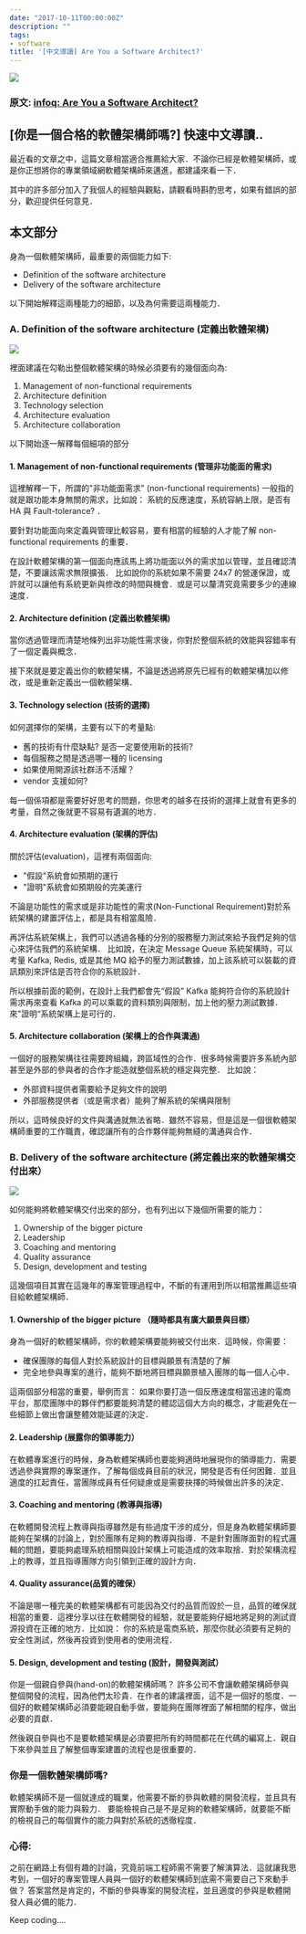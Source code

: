 ```yaml
---
date: "2017-10-11T00:00:00Z"
description: ""
tags:
- software
title: '[中文導讀] Are You a Software Architect?'
---
```



![](../images/2017/softwarearchitect.png)

### 原文: [infoq: Are You a Software Architect?](https://www.infoq.com/articles/brown-are-you-a-software-architect?utm_source=reddit&utm_medium=link&utm_campaign=external) 


## [你是一個合格的軟體架構師嗎?] 快速中文導讀..

最近看的文章之中，這篇文章相當適合推薦給大家．不論你已經是軟體架構師，或是你正想將你的專業領域網軟體架構師來邁進，都建議來看一下．

其中的許多部分加入了我個人的經驗與觀點，請觀看時斟酌思考，如果有錯誤的部分，歡迎提供任何意見．


## 本文部分

身為一個軟體架構師，最重要的兩個能力如下:

- Definition of the software architecture
- Delivery of the software architecture 

以下開始解釋這兩種能力的細節，以及為何需要這兩種能力．

### A. Definition of the software architecture (定義出軟體架構)

![](https://cdn.infoq.com/statics_s2_20170822-0429/resource/articles/brown-are-you-a-software-architect/en/resources/role-definition.png)

裡面建議在勾勒出整個軟體架構的時候必須要有的幾個面向為:

1. Management of non-functional requirements 
2. Architecture definition
3. Technology selection
4. Architecture evaluation
5. Architecture collaboration

以下開始逐一解釋每個細項的部分

#### 1. Management of non-functional requirements (管理非功能面的需求)

這裡解釋一下，所謂的"非功能面需求" (non-functional requirements) 一般指的就是跟功能本身無關的需求，比如說： 系統的反應速度，系統容納上限，是否有 HA 與 Fault-tolerance? ． 

要針對功能面向來定義與管理比較容易，要有相當的經驗的人才能了解 non-functional requirements 的重要．

在設計軟體架構的第一個面向應該馬上將功能面以外的需求加以管理，並且確認清楚，不要讓該需求無限擴張． 比如說你的系統如果不需要 24x7 的營運保證，或許就可以讓他有系統更新與修改的時間與機會．或是可以釐清究竟需要多少的連線速度．

 
#### 2. Architecture definition (定義出軟體架構)

當你透過管理而清楚地條列出非功能性需求後，你對於整個系統的效能與容錯率有了一個定義與概念．

接下來就是要定義出你的軟體架構，不論是透過將原先已經有的軟體架構加以修改，或是重新定義出一個軟體架構． 

#### 3. Technology selection (技術的選擇)

如何選擇你的架構，主要有以下的考量點:

- 舊的技術有什麼缺點? 是否一定要使用新的技術?
- 每個服務之間是透過哪一種的 licensing 
- 如果使用開源該社群活不活耀？
- vendor 支援如何?

每一個係項都是需要好好思考的問題，你思考的越多在技術的選擇上就會有更多的考量，自然之後就更不容易有遺漏的地方．

#### 4. Architecture evaluation (架構的評估)

關於評估(evaluation)，這裡有兩個面向:

- "假設"系統會如預期的運行
- "證明"系統會如預期般的完美運行

不論是功能性的需求或是非功能性的需求(Non-Functional Requirement)對於系統架構的建置評估上，都是具有相當風險．

再評估系統架構上，我們可以透過各種的分別的服務壓力測試來給予我們足夠的信心來評估我們的系統架構． 比如說，在決定 Message Queue 系統架構時，可以考量 Kafka, Redis, 或是其他 MQ 給予的壓力測試數據，加上該系統可以裝載的資訊類別來評估是否符合你的系統設計． 

所以根據前面的範例，在設計上我們都會先“假設" Kafka 能夠符合你的系統設計需求再來查看 Kafka 的可以乘載的資料類別與限制，加上他的壓力測試數據．來"證明“系統架構上是可行的．

#### 5. Architecture collaboration (架構上的合作與溝通)

一個好的服務架構往往需要跨組織，跨區域性的合作．很多時候需要許多系統內部甚至是外部的參與者的合作才能造就整個系統的穩定與完整． 比如說： 

- 外部資料提供者需要給予足夠文件的說明
- 外部服務提供者（或是需求者）能夠了解系統的架構與限制

所以，這時候良好的文件與溝通就無法省略．雖然不容易，但是這是一個很軟體架構師重要的工作職責，確認讓所有的合作夥伴能夠無縫的溝通與合作．

### B. Delivery of the software architecture (將定義出來的軟體架構交付出來）

![](https://cdn.infoq.com/statics_s1_20171010-0642/resource/articles/brown-are-you-a-software-architect/en/resources/role-delivery.png)

如何能夠將軟體架構交付出來的部分，也有列出以下幾個所需要的能力：

1. Ownership of the bigger picture
2. Leadership
3. Coaching and mentoring
4. Quality assurance
5. Design, development and testing

這幾個項目其實在這幾年的專案管理過程中，不斷的有運用到所以相當推薦這些項目給軟體架構師．

#### 1. Ownership of the bigger picture （隨時都具有廣大願景與目標）

身為一個好的軟體架構師，你的軟體架構要能夠被交付出來．這時候，你需要：

- 確保團隊的每個人對於系統設計的目標與願景有清楚的了解
- 完全地參與專案的進行，能夠不斷地將目標與願景植入團隊的每一個人心中．

這兩個部分相當的重要，舉例而言： 如果你要打造一個反應速度相當迅速的電商平台，那麼團隊中的夥伴們都要能夠清楚的體認這個大方向的概念，才能避免在一些細節上做出會讓整體效能延遲的決定．

#### 2. Leadership (展露你的領導能力）

在軟體專案進行的時候，身為軟體架構師也要能夠適時地展現你的領導能力．需要透過參與實際的專案運作，了解每個成員目前的狀況，開發是否有任何困難．並且適度的扛起責任，當團隊成員有任何疑慮或是需要抉擇的時候做出許多的決定．

#### 3. Coaching and mentoring (教導與指導)

在軟體開發流程上教導與指導雖然是有些過度干涉的成分，但是身為軟體架構師要能夠在架構的討論上，對於團隊有足夠的教導與指導．不是針對團隊面對的程式邏輯的問題，要能夠處理系統相關與設計架構上可能造成的效率取捨．對於架構流程上的教導，並且指導團隊方向引領到正確的設計方向．

#### 4. Quality assurance(品質的確保）

不論是哪一種完美的軟體架構都有可能因為交付的品質而毀於一旦，品質的確保就相當的重要．這裡分享以往在軟體開發的經驗，就是要能夠仔細地將足夠的測試資源投資在正確的地方．比如說： 你的系統是電商系統，那麼你就必須要有足夠的安全性測試，然後再投資到使用者的使用流程．

#### 5. Design, development and testing (設計，開發與測試）

你是一個親自參與(hand-on)的軟體架構師嗎？  許多公司不會讓軟體架構師參與整個開發的流程，因為他們太珍貴．在作者的建議裡面，這不是一個好的態度．一個好的軟體架構師必須要能親自動手做，要能夠在團隊裡面了解相關的程序，做出必要的貢獻．

然後親自參與也不是要軟體架構是必須要把所有的時間都花在代碼的編寫上．親自下來參與並且了解整個專案建置的流程也是很重要的．

### 你是一個軟體架構師嗎?

軟體架構師不是一個就達成的職業，他需要不斷的參與軟體的開發流程，並且具有實際動手做的能力與毅力． 要能檢視自己是不是足夠的軟體架構師，就要能不斷的檢視自己的每個實作的能力與對於系統的透徹程度．

### 心得:

之前在網路上有個有趣的討論，究竟前端工程師需不需要了解演算法．這就讓我思考到，一個好的專案管理人員與一個好的軟體架構師到底需不需要自己下來動手做？ 答案當然是肯定的，不斷的參與專案的開發流程，並且適度的參與是軟體開發人員必備的能力．

Keep coding....	
